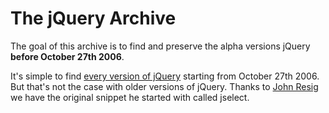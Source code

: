 # The jQuery Archive

The goal of this archive is to find and preserve the alpha versions jQuery **before October 27th 2006**.

It's simple to find [every version of jQuery](https://code.jquery.com/jquery/) starting from October 27th 2006. But that's not the case with older versions of jQuery. Thanks to [John Resig](http://ejohn.org/) we have the original snippet he started with called jselect.
